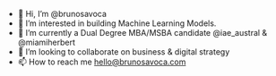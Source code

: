 - 👋 Hi, I’m @brunosavoca
- 👀 I’m interested in building Machine Learning Models.
- 🌱 I’m currently a Dual Degree MBA/MSBA candidate @iae_austral & @miamiherbert
- 💞️ I’m looking to collaborate on business & digital strategy
- 📫 How to reach me hello@brunosavoca.com

<!---
brunosavoca/brunosavoca is a ✨ special ✨ repository because its `README.md` (this file) appears on your GitHub profile.
You can click the Preview link to take a look at your changes.
--->
